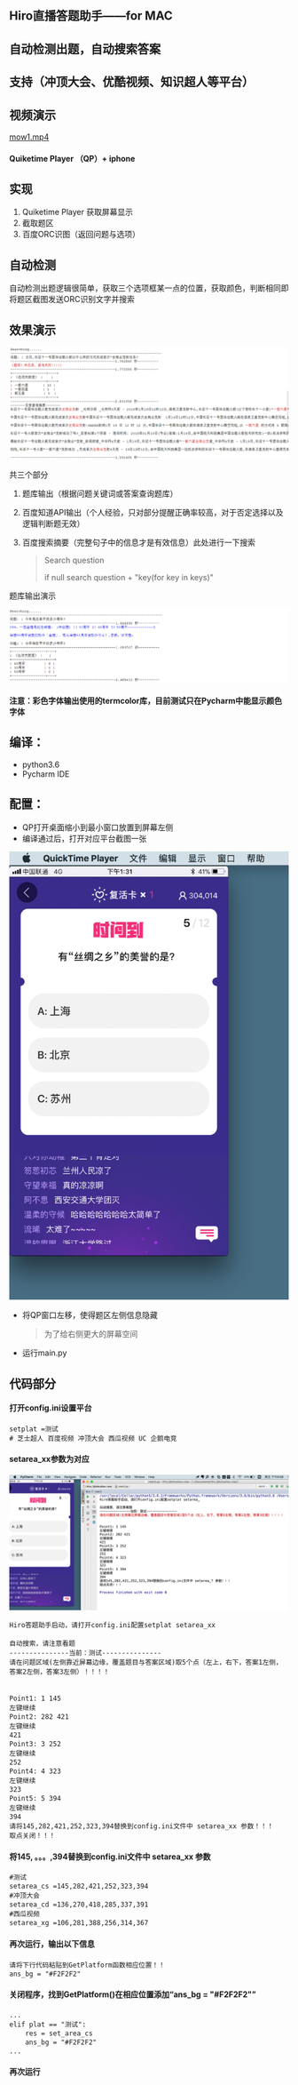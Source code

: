 ## Hiro直播答题助手——for MAC

## 自动检测出题，自动搜索答案

## 支持（冲顶大会、优酷视频、知识超人等平台）

## 视频演示

[mow1.mp4](/figure/mow1.mp4)

#### Quiketime Player （QP）+ iphone

## 实现

1. Quiketime Player 获取屏幕显示
2. 截取题区
3. 百度ORC识图（返回问题与选项）

## 自动检测

自动检测出题逻辑很简单，获取三个选项框某一点的位置，获取颜色，判断相同即将题区截图发送ORC识别文字并搜索

## 效果演示

![pig1](/figure/pig1.jpg)

共三个部分

1. 题库输出（根据问题关键词或答案查询题库）

2. 百度知道API输出（个人经验，只对部分提醒正确率较高，对于否定选择以及逻辑判断题无效）

3. 百度搜索摘要（完整句子中的信息才是有效信息）此处进行一下搜索

   > Search question
   >
   > if null search question + "key(for key in keys)"

题库输出演示

![pig2](/figure/pig2.jpg)

#### 注意：彩色字体输出使用的termcolor库，目前测试只在Pycharm中能显示颜色字体

## 编译：

- python3.6 
- Pycharm IDE

## 配置：

- QP打开桌面缩小到最小窗口放置到屏幕左侧
- 编译通过后，打开对应平台截图一张

![fig4](/figure/fig4.png)

- 将QP窗口左移，使得题区左侧信息隐藏

  > 为了给右侧更大的屏幕空间


- 运行main.py

## 代码部分

#### 打开config.ini设置平台

```
setplat =测试
# 芝士超人 百度视频 冲顶大会 西瓜视频 UC 企鹅电竞
```

#### setarea_xx参数为对应

![fig5](/figure/fig5.png)

```
Hiro答题助手启动，请打开config.ini配置setplat setarea_xx

自动搜索，请注意看题
---------------当前：测试---------------
请在问题区域(左侧靠近屏幕边缘，覆盖题目与答案区域)取5个点（左上，右下，答案1左侧，答案2左侧，答案3左侧）！！！！


Point1: 1 145
左键继续
Point2: 282 421
左键继续
421
Point3: 3 252
左键继续
252
Point4: 4 323
左键继续
323
Point5: 5 394
左键继续
394
请将145,282,421,252,323,394替换到config.ini文件中 setarea_xx 参数！！！
取点关闭！！！
```

#### 将145, 。。。,394替换到config.ini文件中 setarea_xx 参数

```
#测试
setarea_cs =145,282,421,252,323,394
#冲顶大会
setarea_cd =136,270,418,285,337,391
#西瓜视频
setarea_xg =106,281,388,256,314,367
```

#### 再次运行，输出以下信息

```
请将下行代码粘贴到GetPlatform函数相应位置！！
ans_bg = "#F2F2F2"
```

#### 关闭程序，找到GetPlatform()在相应位置添加“ans_bg = "#F2F2F2"”

```
...
elif plat == "测试":
    res = set_area_cs
    ans_bg = "#F2F2F2"
...
```

#### 再次运行

